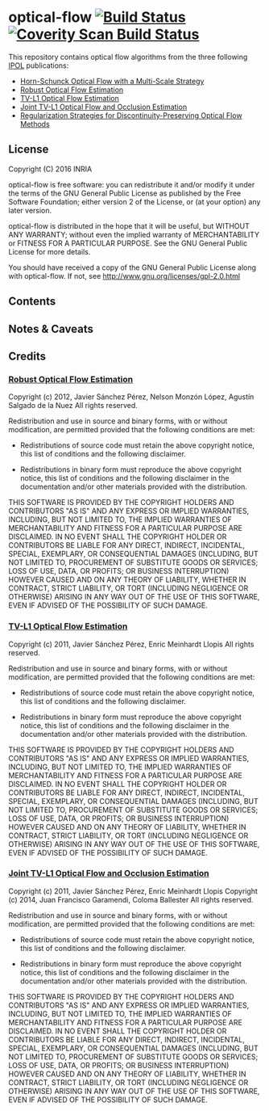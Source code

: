 optical-flow [![Build Status](https://api.travis-ci.org/devernay/optical-flow.png?branch=master)](https://travis-ci.org/devernay/optical-flow) [![Coverity Scan Build Status](https://scan.coverity.com/projects/2945/badge.svg)](https://scan.coverity.com/projects/2945 "Coverity Badge")
===========

This repository contains optical flow algorithms from the three
following [IPOL](http://www.ipol.im) publications:

- [Horn-Schunck Optical Flow with a Multi-Scale Strategy](http://www.ipol.im/pub/algo/sm_horn_schunck/) 
- [Robust Optical Flow Estimation](http://dx.doi.org/10.5201/ipol.2013.21)
- [TV-L1 Optical Flow Estimation](http://dx.doi.org/10.5201/ipol.2013.26)
- [Joint TV-L1 Optical Flow and Occlusion Estimation](http://www.ipol.im/pub/pre/118/)
- [Regularization Strategies for Discontinuity-Preserving Optical Flow Methods](http://dx.doi.org/10.1109/TIP.2016.2526903)

License
-------

<!-- BEGIN LICENSE BLOCK -->
Copyright (C) 2016 INRIA

optical-flow is free software: you can redistribute it and/or modify
it under the terms of the GNU General Public License as published by
the Free Software Foundation; either version 2 of the License, or
(at your option) any later version.

optical-flow is distributed in the hope that it will be useful,
but WITHOUT ANY WARRANTY; without even the implied warranty of
MERCHANTABILITY or FITNESS FOR A PARTICULAR PURPOSE.  See the
GNU General Public License for more details.

You should have received a copy of the GNU General Public License
along with optical-flow.  If not, see <http://www.gnu.org/licenses/gpl-2.0.html>
<!-- END LICENSE BLOCK -->

Contents
--------


Notes & Caveats
---------------


Credits
-------

### [Robust Optical Flow Estimation](http://dx.doi.org/10.5201/ipol.2013.21) 

Copyright (c) 2012, Javier Sánchez Pérez, Nelson Monzón López, Agustín Salgado de la Nuez
 All rights reserved.

Redistribution and use in source and binary forms, with or without
modification, are permitted provided that the following conditions are met:

* Redistributions of source code must retain the above copyright notice, this
  list of conditions and the following disclaimer.

* Redistributions in binary form must reproduce the above copyright notice,
  this list of conditions and the following disclaimer in the documentation
  and/or other materials provided with the distribution.

THIS SOFTWARE IS PROVIDED BY THE COPYRIGHT HOLDERS AND CONTRIBUTORS "AS IS"
AND ANY EXPRESS OR IMPLIED WARRANTIES, INCLUDING, BUT NOT LIMITED TO, THE
IMPLIED WARRANTIES OF MERCHANTABILITY AND FITNESS FOR A PARTICULAR PURPOSE
ARE DISCLAIMED. IN NO EVENT SHALL THE COPYRIGHT HOLDER OR CONTRIBUTORS BE
LIABLE FOR ANY DIRECT, INDIRECT, INCIDENTAL, SPECIAL, EXEMPLARY, OR
CONSEQUENTIAL DAMAGES (INCLUDING, BUT NOT LIMITED TO, PROCUREMENT OF
SUBSTITUTE GOODS OR SERVICES; LOSS OF USE, DATA, OR PROFITS; OR BUSINESS
INTERRUPTION) HOWEVER CAUSED AND ON ANY THEORY OF LIABILITY, WHETHER IN
CONTRACT, STRICT LIABILITY, OR TORT (INCLUDING NEGLIGENCE OR OTHERWISE)
ARISING IN ANY WAY OUT OF THE USE OF THIS SOFTWARE, EVEN IF ADVISED OF THE
POSSIBILITY OF SUCH DAMAGE.

### [TV-L1 Optical Flow Estimation](http://dx.doi.org/10.5201/ipol.2013.26)

Copyright (c) 2011, Javier Sánchez Pérez, Enric Meinhardt Llopis
 All rights reserved.

Redistribution and use in source and binary forms, with or without
modification, are permitted provided that the following conditions are met:

* Redistributions of source code must retain the above copyright notice, this
  list of conditions and the following disclaimer.

* Redistributions in binary form must reproduce the above copyright notice,
  this list of conditions and the following disclaimer in the documentation
  and/or other materials provided with the distribution.

THIS SOFTWARE IS PROVIDED BY THE COPYRIGHT HOLDERS AND CONTRIBUTORS "AS IS"
AND ANY EXPRESS OR IMPLIED WARRANTIES, INCLUDING, BUT NOT LIMITED TO, THE
IMPLIED WARRANTIES OF MERCHANTABILITY AND FITNESS FOR A PARTICULAR PURPOSE
ARE DISCLAIMED. IN NO EVENT SHALL THE COPYRIGHT HOLDER OR CONTRIBUTORS BE
LIABLE FOR ANY DIRECT, INDIRECT, INCIDENTAL, SPECIAL, EXEMPLARY, OR
CONSEQUENTIAL DAMAGES (INCLUDING, BUT NOT LIMITED TO, PROCUREMENT OF
SUBSTITUTE GOODS OR SERVICES; LOSS OF USE, DATA, OR PROFITS; OR BUSINESS
INTERRUPTION) HOWEVER CAUSED AND ON ANY THEORY OF LIABILITY, WHETHER IN
CONTRACT, STRICT LIABILITY, OR TORT (INCLUDING NEGLIGENCE OR OTHERWISE)
ARISING IN ANY WAY OUT OF THE USE OF THIS SOFTWARE, EVEN IF ADVISED OF THE
POSSIBILITY OF SUCH DAMAGE.

### [Joint TV-L1 Optical Flow and Occlusion Estimation](http://www.ipol.im/pub/pre/118/)

Copyright (c) 2011, Javier Sánchez Pérez, Enric Meinhardt Llopis
Copyright (c) 2014, Juan Francisco Garamendi, Coloma Ballester
 All rights reserved.

Redistribution and use in source and binary forms, with or without
modification, are permitted provided that the following conditions are met:

* Redistributions of source code must retain the above copyright notice, this
  list of conditions and the following disclaimer.

* Redistributions in binary form must reproduce the above copyright notice,
  this list of conditions and the following disclaimer in the documentation
  and/or other materials provided with the distribution.

THIS SOFTWARE IS PROVIDED BY THE COPYRIGHT HOLDERS AND CONTRIBUTORS "AS IS"
AND ANY EXPRESS OR IMPLIED WARRANTIES, INCLUDING, BUT NOT LIMITED TO, THE
IMPLIED WARRANTIES OF MERCHANTABILITY AND FITNESS FOR A PARTICULAR PURPOSE
ARE DISCLAIMED. IN NO EVENT SHALL THE COPYRIGHT HOLDER OR CONTRIBUTORS BE
LIABLE FOR ANY DIRECT, INDIRECT, INCIDENTAL, SPECIAL, EXEMPLARY, OR
CONSEQUENTIAL DAMAGES (INCLUDING, BUT NOT LIMITED TO, PROCUREMENT OF
SUBSTITUTE GOODS OR SERVICES; LOSS OF USE, DATA, OR PROFITS; OR BUSINESS
INTERRUPTION) HOWEVER CAUSED AND ON ANY THEORY OF LIABILITY, WHETHER IN
CONTRACT, STRICT LIABILITY, OR TORT (INCLUDING NEGLIGENCE OR OTHERWISE)
ARISING IN ANY WAY OUT OF THE USE OF THIS SOFTWARE, EVEN IF ADVISED OF THE
POSSIBILITY OF SUCH DAMAGE.
